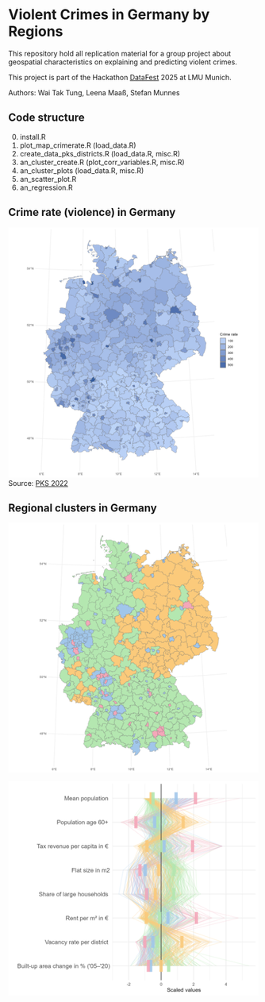 # Violent Crimes in Germany by Regions

This repository hold all replication material for a group project about geospatial characteristics on explaining and predicting violent crimes.

This project is part of the Hackathon [DataFest](https://www.stat.lmu.de/soda/en/latest-news/events-overview/event/datafest-germany-2025.html) 2025 at LMU Munich.

Authors:
Wai Tak Tung,
Leena Maaß,
Stefan Munnes

## Code structure

0. install.R
1. plot_map_crimerate.R (load_data.R)
2. create_data_pks_districts.R (load_data.R, misc.R)
3. an_cluster_create.R (plot_corr_variables.R, misc.R)
4. an_cluster_plots (load_data.R, misc.R)
5. an_scatter_plot.R
6. an_regression.R


## Crime rate (violence) in Germany
![crimerate](output/plot_map_crimerate.png)
Source: [PKS 2022](https://www.bka.de/DE/AktuelleInformationen/StatistikenLagebilder/PolizeilicheKriminalstatistik/PKS2022/PKSTabellen/KreisFalltabellen/kreisfalltabellen.html?nn=211724)

## Regional clusters in Germany
![germany map cluster](output/plot_cluster_map.png)

![cluster by variable](output/plot_cluster_vars.png)

## 
